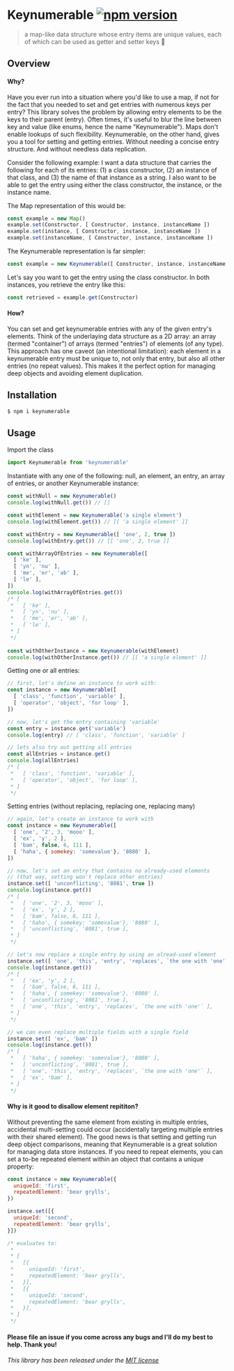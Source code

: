 Keynumerable [![npm version](https://img.shields.io/npm/v/keynumerable.svg?style=flat)](keynumerable)
=============================

> a map-like data structure whose entry items are unique values, each of which can be used as getter and setter keys 🔑

## Overview

#### Why?
Have you ever run into a situation where you'd like to use a map, if not for the fact that you needed to set and get entries with numerous keys per entry? This library solves the problem by allowing entry elements to be the keys to their parent (entry). Often times, it's useful to blur the line between key and value (like enums, hence the name "Keynumerable"). Maps don't enable lookups of such flexibility. Keynumerable, on the other hand, gives you a tool for setting and getting entries. Without needing a concise entry structure. And without needless data replication.

Consider the following example: I want a data structure that carries the following for each of its entries: (1) a class constructor, (2) an instance of that class, and (3) the name of that instance as a string. I also want to be able to get the entry using either the class constructor, the instance, or the instance name.

The Map representation of this would be:

```js
const example = new Map()
example.set(Constructor, [ Constructor, instance, instanceName ])
example.set(instance, [ Constructor, instance, instanceName ])
example.set(instanceName, [ Constructor, instance, instanceName ])
```

The Keynumerable representation is far simpler:

```js
const example = new Keynumerable([ Constructor, instance, instanceName ])
```

Let's say you want to get the entry using the class constructor. In both instances, you retrieve the entry like this:

```js
const retrieved = example.get(Constructor)
```

#### How?
You can set and get keynumerable entries with any of the given entry's elements. Think of the underlaying data structure as a 2D array: an array (termed "container") of arrays (termed "entries") of elements (of any type). This approach has one caveot (an intentional limitation): each element in a keynumerable entry must be unique to, not only that entry, but also all other entries (no repeat values). This makes it the perfect option for managing deep objects and avoiding element duplication.

## Installation

```sh
$ npm i keynumerable
```

## Usage

Import the class

```js
import Keynumerable from 'keynumerable'
```

Instantiate with any one of the following: null, an element, an entry, an array of entries, or another Keynumerable instance:

```js
const withNull = new Keynumerable()
console.log(withNull.get()) // []

const withElement = new Keynumerable('a single element')
console.log(withElement.get()) // [[ 'a single element' ]]

const withEntry = new Keynumerable([ 'one', 2, true ])
console.log(withEntry.get()) // [[ 'one', 2, true ]]

const withArrayOfEntries = new Keynumerable([
  [ 'ke' ],
  [ 'yn', 'nu' ],
  [ 'me', 'er', 'ab' ],
  [ 'le' ],
])
console.log(withArrayOfEntries.get())
/* [
 *   [ 'ke' ],
 *   [ 'yn', 'nu' ],
 *   [ 'me', 'er', 'ab' ],
 *   [ 'le' ],
 * ]
 */
 
const withOtherInstance = new Keynumerable(withElement)
console.log(withOtherInstance.get()) // [[ 'a single element' ]]
```

Getting one or all entries:

```js
// first, let's define an instance to work with:
const instance = new Keynumerable([
  [ 'class', 'function', 'variable' ],
  [ 'operator', 'object', 'for loop' ],
])

// now, let's get the entry containing 'variable'
const entry = instance.get('variable')
console.log(entry) // [ 'class', 'function', 'variable' ]

// lets also try out getting all entries
const allEntries = instance.get()
console.log(allEntries)
/* [
 *   [ 'class', 'function', 'variable' ],
 *   [ 'operator', 'object', 'for loop' ],
 * ]
 */
```

Setting entries (without replacing, replacing one, replacing many)

```js
// again, let's create an instance to work with
const instance = new Keynumerable([
  [ 'one', '2', 3, 'mooo' ],
  [ 'ex', 'y', 2 ],
  [ 'bam', false, 6, 111 ],
  [ 'haha', { somekey: 'somevalue'}, '8080' ],
])

// now, let's set an entry that contains no already-used elements
// (that way, setting won't replace other entries)
instance.set([ 'unconflicting', '8081', true ])
console.log(instance.get())
/* [
 *   [ 'one', '2', 3, 'mooo' ],
 *   [ 'ex', 'y', 2 ],
 *   [ 'bam', false, 6, 111 ],
 *   [ 'haha', { somekey: 'somevalue'}, '8080' ],
 *   [ 'unconflicting', '8081', true ],
 * ]
 */

// let's now replace a single entry by using an alread-used element
instance.set([ 'one', 'this', 'entry', 'replaces', `the one with 'one'` ])
console.log(instance.get())
/* [
 *   [ 'ex', 'y', 2 ],
 *   [ 'bam', false, 6, 111 ],
 *   [ 'haha', { somekey: 'somevalue'}, '8080' ],
 *   [ 'unconflicting', '8081', true ],
 *   [ 'one', 'this', 'entry', 'replaces', `the one with 'one'` ],
 * ]
 */

// we can even replace multiple fields with a single field
instance.set([ 'ex', 'bam' ])
console.log(instance.get())
/* [
 *   [ 'haha', { somekey: 'somevalue'}, '8080' ],
 *   [ 'unconflicting', '8081', true ],
 *   [ 'one', 'this', 'entry', 'replaces', `the one with 'one'` ],
 *   [ 'ex', 'bam' ],
 * ]
 */
```


#### Why is it good to disallow element repititon?
Without preventing the same element from existing in multiple entries, accidental multi-setting could occur (accidentally targeting multiple entries with their shared element). The good news is that setting and getting run deep object comparisons, meaning that Keynumerable is a great solution for managing data store instances. If you need to repeat elements, you can set a to-be repeated element within an object that contains a unique property:

```js
const instance = new Keynumerable({
  uniqueId: 'first',
  repeatedElement: 'bear grylls',
})

instance.set([{
  uniqueId: 'second',
  repeatedElement: 'bear grylls',
}])

/* evaluates to:
 *
 * [
 *   [{
 *     uniqueId: 'first',
 *     repeatedElement: 'bear grylls',
 *   }],
 *   [{
 *     uniqueId: 'second',
 *     repeatedElement: 'bear grylls',
 *   }],
 * ]
 */


```

#### Please file an issue if you come across any bugs and I'll do my best to help. Thank you!



###### This library has been released under the [MIT license](https://mit-license.org/)
